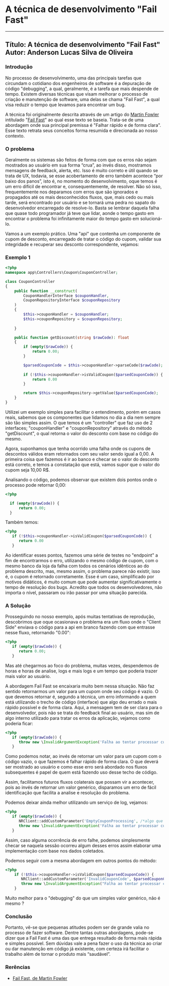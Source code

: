 # A técnica de desenvolvimento "Fail Fast"

---
Título: A técnica de desenvolvimento "Fail Fast"
Autor: Anderson Lucas Silva de Oliveira
---

### Introdução
No processo de desenvolvimento, uma das principais tarefas que circundam o cotidiano dos engenheiros de software é a depuração de código "debugging", a qual, geralmente, é a tarefa que mais despende de tempo. Existem diversas técnicas que visam melhorar o processo de criação e manutenção de software, uma delas se chama "Fail Fast", a qual visa reduzir o tempo que levamos para encontrar um bug.

A técnica foi originalmente descrita através de um artigo do [Martin Fowler](https://pt.wikipedia.org/wiki/Martin_Fowler) intítulado "[Fail Fast](https://www.martinfowler.com/ieeeSoftware/failFast.pdf)" ao qual esse texto se baseia. Trata-se de uma abordagem onde sua principal premissa é "Falhar rápido e de forma clara". Esse texto retrata seus conceitos forma resumida e direcionada ao nosso contexto.

### O problema

Geralmente os sistemas são feitos de forma com que os erros não sejam mostrados ao usuário em sua forma “crua”, ao invés disso, mostramos mensagens de feedback, alerta, etc. Isso é muito correto e útil quando se trata de UX, todavia, se esse acobertamento de erro também acontece “por baixo dos panos”, isto é, no momento do desenvolvimento, oque temos é um erro difícil de encontrar e, consequentemente, de resolver. Não só isso, frequentemente nos deparamos com erros que são ignorados e propagados até os mais desconhecidos fluxos, que, mais cedo ou mais tarde, será encontrado por usuário e se tornará uma pedra no sapato do desenvolvedor encarregado de resolve-lo. Basta se lembrar daquela falha que quase todo programador já teve que lidar, aonde o tempo gasto em encontrar o problema foi infinitamente maior do tempo gasto em solucioná-lo.


Vamos a um exemplo prático. Uma "api" que contenha um componente de cupom de desconto, encarregado de tratar o código do cupom, validar sua integridade e recuperar seu desconto correspondente, vejamos:

### Exemplo 1 

```php
<?php
namespace app\Controllers\Coupon\CouponController;

class CouponController
{   
    public function __construct(
        CouponHandlerInterface $couponHandler, 
        CouponRepositoryInterface $couponRepository
    )
    {
        $this->couponHandler = $couponHandler;
        $this->couponRepository = $couponRepository;
        
    }

    public function getDiscount(string $rawCode): float
    {
        if (empty($rawCode)) {
            return 0.00;
        }

        $parsedCouponCode = $this->couponHandler->parseCode($rawCode);
        
        if (!$this->couponHandler->isValidCoupon($parsedCouponCode)) {
        	return 0.00
        }

        return $this->couponRepository->getValue($parsedCouponCode);
    }
}
```

Utilizei um exemplo simples para facilitar o entendimento, porém em casos reais, sabemos que os componentes que lidamos no dia a dia nem sempre são tão simples assim. O que temos é um "controller" que faz uso de 2 interfaces; "couponHandler" e "couponRepository" através do método "getDiscount", o qual retorna o valor do desconto com base no código do mesmo.

Agora, suponhamos que tenha ocorrido uma falha onde os cupons de descontos válidos eram retornados com seu valor sendo igual a 0,00. A primeira coisa que fazemos é ir ao banco e checar se o valor do desconto está correto, e temos a constatação que está, vamos supor que o valor do cupom seja 10,00 R$.

Analisando o código, podemos observar que existem dois pontos onde o processo pode retornar 0,00:


```php
<?php 

  if (empty($rawCode)) {
      return 0.00;
  }
```

Também temos:

```php
<?php
   if (!$this->couponHandler->isValidCoupon($parsedCouponCode)) {
      return 0.00
   }
```

Ao identificar esses pontos, fazemos uma série de testes no "endpoint" a fim de encontrarmos o erro, utilizando o mesmo código de cupom, com o mesmo banco da loja da falha com todos os cenários idênticos ao do problema descrito, mas, mesmo assim, o problema parece não existir, isso é, o cupom é retornado corretamente. Esse é um caso, simplificado por motivos didáticos, é muito comum que pode aumentar significativamente o tempo de resolução dos bugs. Acredito que todos os desenvolvedores, não importa o nível, passaram ou irão passar por uma situação parecida.

### A Solução

Prosseguindo no nosso exemplo, após muitas tentativas de reprodução, descobrimos que oque ocasionava o problema era um fluxo onde o "Client Side" enviava o código para a api em branco fazendo com que entrasse nesse fluxo, retornando "0.00":  


```php
<?php 
   if (empty($rawCode)) {
      return 0.00;
   }
```

Mas até chegarmos ao foco do problema, muitas vezes, despendemos de horas e horas de analise, logs e mais logs e um tempo que poderia trazer mais valor ao usuário.

A abordagem Fail Fast se encaixaria muito bem nessa situação. Não faz sentido retornarmos um valor para um cupom onde seu código é vazio. O que devemos retornar é, segundo a técnica, um erro informando a quem está utilizando o trecho de código (interface) que algo deu errado o mais rápido possível e de forma clara. Aqui, a mensagem tem de ser clara para o desenvolvedor, pois não se trata do feedback final ao usuário, mas sim de algo interno utilizado para tratar os erros da aplicação, vejamos como poderia ficar:

```php
<?php
   if (empty($rawCode)) {
      throw new \InvalidArgumentException('Falha ao tentar processar cupom com o código vazio', 404).
   }
```

Como podemos notar, ao invés de retornar um valor para um cupom com o código vazio, o que fazemos é falhar rápido de forma clara. O que deverá ser mostrado ao usuário e como esse erro será abordado nos fluxos subsequentes é papel de quem está fazendo uso desse techo de código.

Assim, facilitamos futuros fluxos colaterais que possam vir a acontecer, pois ao invés de retornar um valor genérico, disparamos um erro de fácil identificação que facilita a analise e resolução do problema.

Podemos deixar ainda melhor utilizando um serviço de log, vejamos:

```php
<?php
   if (empty($rawCode)) {
      NRClient::addCustomParameter('EmptyCouponProcessing', /*algo que identifique a sessão vigente*/);
      throw new \InvalidArgumentException('Falha ao tentar processar cupom com o código vazio', 404);
   }

```

Assim, caso alguma ocorrência de erro falhe, podemos simplesmente checar se naquela sessão ocorreu algum desses erros assim elaborar uma implementação com base nos dados coletados.

Podemos seguir com a mesma abordagem em outros pontos do método:

```php
<?php
    if (!$this->couponHandler->isValidCoupon($parsedCouponCode)) {
       NRClient::addCustomParameter('InvalidCouponCode', $parsedCouponCode);
       throw new \InvalidArgumentException("Falha ao tentar processar cupom inválido {$parsedCouponCode}", 404);
    }

```

Muito melhor para o "debugging" do que um simples valor genérico, não é mesmo ?

### Conclusão

Portanto, vê-se que pequenas atitudes podem ser de grande valia no processo de fazer software. Dentre tantas outras abordagens, pode-se dizer que a Fail Fast é uma das que entrega resultado de forma mais rápida e simples possível. Sem dúvidas vale a pena fazer o uso da técnica ao criar ou dar manutenção em código já existente, com certeza irá facilitar o trabalho além de tornar o produto mais “saudável”.

### Rerências

- [Fail Fast, de Martin Fowler](https://www.martinfowler.com/ieeeSoftware/failFast.pdf) 







